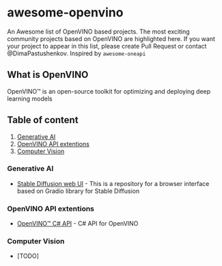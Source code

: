 # awesome-openvino
An Awesome list of OpenVINO based projects. The most exciting community projects based on OpenVINO are highlighted here. If you want your project to appear in this list, please create Pull Request or contact @DimaPastushenkov. 
Inspired by `awesome-oneapi`

## What is OpenVINO 
OpenVINO™ is an open-source toolkit for optimizing and deploying deep learning models

## Table of content 
1. [Generative AI](#Generative-AI)
2. [OpenVINO API extentions](#OpenVINO-API-extentions)
3. [Computer Vision](#Computer-Vision)


### Generative AI 
* [Stable Diffusion web UI](https://github.com/AUTOMATIC1111/stable-diffusion-webui) - This is a repository for a browser interface based on Gradio library for Stable Diffusion
  
### OpenVINO API extentions
* [ OpenVINO™ C# API](https://github.com/guojin-yan/OpenVINO-CSharp-API) - C# API for OpenVINO

### Computer Vision
* [TODO]
